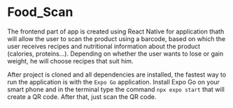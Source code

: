 # Food_Scan
The frontend part of app is created using React Native for application thath will allow the user to scan the product using a barcode, based on which the user receives recipes and nutritional information about the product (calories, proteins...). Depending on whether the user wants to lose or gain weight, he will choose recipes that suit him.

After project is cloned and all dependencies are installed, the fastest way to run the application is with the ```Expo Go``` application. Install Expo Go on your smart phone and in the terminal type the command  ```npx expo start``` that will create a QR code. After that, just scan the QR code.